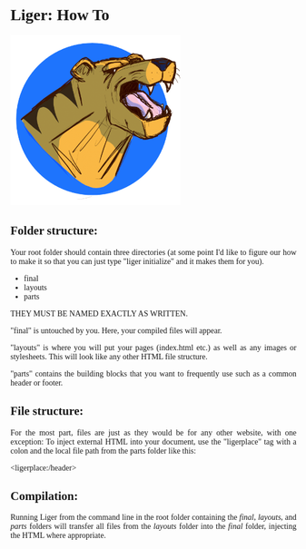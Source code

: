 <div style="font-family:serif; text-align: justify;">

# Liger: How To


<img src="icon.png" width="300">

## Folder structure:

Your root folder should contain three directories (at some point I'd like to figure our how to make it so that you can just type "liger initialize" and it makes them for you).
- final
- layouts
- parts

THEY MUST BE NAMED EXACTLY AS WRITTEN.

"final" is untouched by you. Here, your compiled files will appear.

"layouts" is where you will put your pages (index.html etc.) as well as any images or stylesheets. This will look like any other HTML file structure.

"parts" contains the building blocks that you want to frequently use such as a common header or footer.

## File structure:

For the most part, files are just as they would be for any other website, with one exception:
To inject external HTML into your document, use the "ligerplace" tag with a colon and the local file path from the parts folder like this:

<p>&ltligerplace:/header&gt </p>

## Compilation:

Running Liger from the command line in the root folder containing the _final_, _layouts_, and _parts_ folders will transfer all files from the _layouts_ folder into the _final_ folder, injecting the HTML where appropriate.

</div>